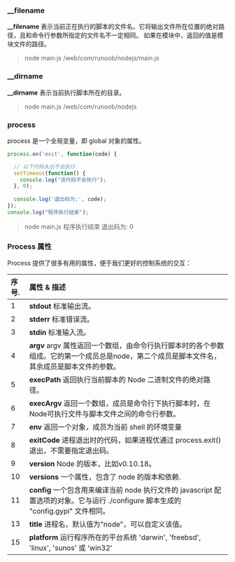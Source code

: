 ### __filename

**__filename** 表示当前正在执行的脚本的文件名。它将输出文件所在位置的绝对路径，且和命令行参数所指定的文件名不一定相同。 如果在模块中，返回的值是模块文件的路径。

> node main.js
> /web/com/runoob/nodejs/main.js

### __dirname

**__dirname** 表示当前执行脚本所在的目录。

> node main.js
> /web/com/runoob/nodejs

### process

process 是一个全局变量，即 global 对象的属性。

```js
process.on('exit', function(code) {

  // 以下代码永远不会执行
  setTimeout(function() {
    console.log("该代码不会执行");
  }, 0);
  
  console.log('退出码为:', code);
});
console.log("程序执行结束");
```

> node main.js
> 程序执行结束
> 退出码为: 0

### Process 属性

Process 提供了很多有用的属性，便于我们更好的控制系统的交互：

| 序号. | 属性 & 描述                                                  |
| :---- | :----------------------------------------------------------- |
| 1     | **stdout** 标准输出流。                                      |
| 2     | **stderr** 标准错误流。                                      |
| 3     | **stdin** 标准输入流。                                       |
| 4     | **argv** argv 属性返回一个数组，由命令行执行脚本时的各个参数组成。它的第一个成员总是node，第二个成员是脚本文件名，其余成员是脚本文件的参数。 |
| 5     | **execPath** 返回执行当前脚本的 Node 二进制文件的绝对路径。  |
| 6     | **execArgv** 返回一个数组，成员是命令行下执行脚本时，在Node可执行文件与脚本文件之间的命令行参数。 |
| 7     | **env** 返回一个对象，成员为当前 shell 的环境变量            |
| 8     | **exitCode** 进程退出时的代码，如果进程优通过 process.exit() 退出，不需要指定退出码。 |
| 9     | **version** Node 的版本，比如v0.10.18。                      |
| 10    | **versions** 一个属性，包含了 node 的版本和依赖.             |
| 11    | **config** 一个包含用来编译当前 node 执行文件的 javascript 配置选项的对象。它与运行 ./configure 脚本生成的 "config.gypi" 文件相同。 |
| 13    | **title** 进程名，默认值为"node"，可以自定义该值。           |
| 15    | **platform** 运行程序所在的平台系统 'darwin', 'freebsd', 'linux', 'sunos' 或 'win32' |